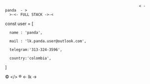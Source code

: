                                                                  < -  panda  - >
      >-<- FULL STACK ->-<
 
 const user = [
      
      name : 'panda',
      
      mail : 'lk.panda.user@outlook.com',
      
      telegram:'313-324-3596',
      
      country:'colombia',
 
 ]


 © </> ®                                                               <-   lk   ->
